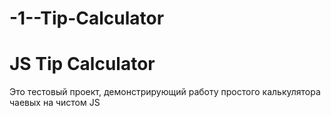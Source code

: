 # -1--Tip-Calculator
<h1>JS Tip Calculator</h1>
<p>Это тестовый проект, демонстрирующий работу простого калькулятора чаевых на чистом JS</p>
